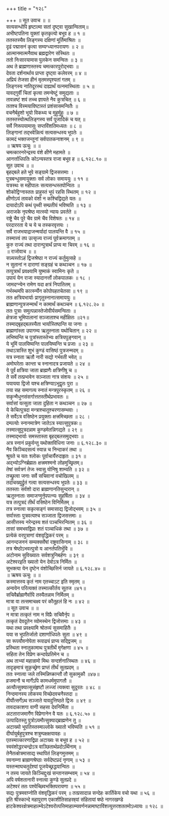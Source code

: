 +++
title = "१२८"

+++
॥ सूत उवाच ॥ ॥  
सत्यसन्धोपि हृष्टात्मा सतां दृष्ट्वा सुखान्विताम्॥  
अभीष्टपतिना युक्तां कृतकृत्यो बभूव ह ॥ १ ॥  
ततस्तस्यैव लिङ्गस्य दक्षिणां मूर्तिमाश्रितः ॥  
दृढं पद्मासनं कृत्वा सम्यग्ध्यानपरायणः ॥ २ ॥  
आत्मानमात्मनैवाथ ब्रह्मद्वारेण संस्थितः ॥  
ततो निःसारयामास पुलकेन समन्वितः ॥ ३ ॥  
अथ ते ब्राह्मणास्तस्य चमत्कारपुरोद्भवाः ॥  
देवता दर्शनार्थाय प्राप्ता दृष्ट्वा कलेवरम् ॥ ४ ॥  
अप्रियं तेजसा हीनं मृतमस्पृश्यतां गतम् ॥  
लिङ्गस्य नातिदूरस्थं दाह्यार्थं यत्नमास्थिताः ॥ ५ ॥  
यावद्गुर्वीं चितां कृत्वा तमन्वेष्टुं समुद्यताः ॥  
तावन्नष्टं शवं तच्च ज्ञायते नैव कुत्रचित् ॥ ६ ॥  
ततश्च विस्मयाविष्टास्तं प्रशंसासमन्वितैः ॥  
वचनैर्बहुशो भूयो विकथ्य च मुहुर्मुहुः ॥ ७ ॥  
ततस्तस्योत्थलिङ्गस्य सर्वं पूजादिकं च यत् ॥  
सर्वे निरूपयामासुः सप्तविंशतिमध्यतः ॥ ८ ॥  
लिङ्गानां तद्भवेन्नित्यं सत्यसन्धस्य भूपतेः ॥  
कामदं भक्तजन्तूनां सर्वपातकनाशनम् ॥ ९ ॥  
॥ ऋषय ऊचुः ॥ ॥  
चमत्कारनरेन्द्रस्य वंशे क्षीणे महामते ॥  
आनर्त्ताधिपतिः कोऽन्यस्तत्र राजा बभूव ह ॥ ६.१२८.१० ॥  
सूत उवाच ॥ ॥  
बृहद्बले हते भूपे सङ्ग्रामे द्विजसत्तमाः ।  
पुत्रबन्धुसमायुक्ताः सर्व लोकाः समाययुः ॥ ११ ॥  
यत्रस्थः स महीपालः सत्यसन्धस्तपोन्वितः ॥  
शोकोद्विग्नास्ततः प्राहुस्तं भूपं रहसि स्थितम् ॥ १२ ॥  
क्षीणोऽयं तावको वंशो न कश्चिद्विद्यते यतः ॥  
दायादोऽपि कथं पृथ्वी सम्प्रतीयं भविष्यति ॥ १३ ॥  
अराजके नृपश्रेष्ठ मात्स्यो न्यायः प्रवर्तते ॥  
राष्ट्रे चैव पुरे चैव ग्रामे चैव विशेषतः ॥ १४ ॥  
परदाररता ये च ये च तस्करवृत्तयः ।  
सर्वे राजभयाद्राजन्मर्यादां पालयन्ति वै ॥ १५ ॥  
तस्मात्त्वं तप उत्सृज्य राज्यं पूर्वक्रमागतम् ॥  
कुरु राज्यं तथा दारान्पुत्रार्थं प्राप्य मा चिरम् ॥ १६ ॥  
॥ राजोवाच ॥ ॥  
सन्न्यस्तोऽहं द्विजश्रेष्ठा न राज्यं कर्तुमुत्सहे ॥  
न सुतानां न दाराणां सङ्ग्रहं च कथञ्चन ॥ १७ ॥  
तत्पुत्रार्थं प्रवक्ष्यामि युष्माकं स्वामिनः कृते ॥  
उपायं येन राजा स्यादानर्त्तो लोकपालकः ॥ १८ ।  
जामदग्न्येन रामेण यदा क्षत्रं निपातितम् ॥  
गर्भस्थमपि कार्त्स्न्येन कोपोपहतचेतसा ॥ १९ ॥  
ततः क्षत्रियभार्याः प्रागृतुस्नानात्समाययुः ॥  
ब्राह्मणान्पुत्रजन्मार्थं न कामार्थं कथञ्चन ॥ ६.१२८.२० ॥  
ततः पुत्राः समुत्पन्नास्तेजोवीर्यसमन्विताः ॥  
क्षेत्रजा भूमिपालानां सञ्जाताश्च महीक्षितः ॥२१॥  
तस्माद्बृहद्बलस्यैता भार्यास्तिष्ठन्ति या जनाः ॥  
ब्राह्मणांस्ता उपागम्य ऋतुस्नाता यथोचितान् ॥ २२ ॥  
लभिष्यन्ति च पुत्रांस्तास्तेभ्यः क्षत्रियपुङ्गवान् ॥  
ये भूमिं पालयिष्यन्ति पालयिष्यन्ति च प्रजाः ॥ २३ ॥  
तथाऽत्रास्ति शुभं कुण्डं वासिष्ठं पुत्रजन्मदम् ॥  
यत्र स्नाता ऋतौ नारी सद्यो गर्भवती भवेत् ॥  
अमोघरेताः कान्ता च स्नानादत्र प्रजायते ॥ २४ ॥  
ये पूर्वं क्षत्रिया जाता ब्राह्मणैः क्षत्रिणीषु च ॥  
ते सर्वे तत्प्रभावेन सञ्जाता नात्र संशयः ॥ २५ ॥  
ययायया द्विजो यश्च क्षत्रिण्याऽभूद्वृतः पुरा ॥  
तया सह समागत्य स्नातं मन्त्रपुरस्कृतम् ॥ २६ ॥  
सकृन्मैधुनसंसर्गात्ततस्तीर्थप्रभावतः ॥  
सर्वासां यत्सुता जाता दुहिता न कथञ्चन ॥ २७ ॥  
ये केचित्पुत्रदा मन्त्राश्चातुश्चरणासम्भवाः ।  
ते सर्वेऽत्र वसिष्ठेन प्रयुक्ताः क्षत्त्रमिच्छता ॥ २८ ।  
दम्पत्योः स्नानमात्रेण जातेऽत्र स्यात्सुपुत्रकः॥  
तस्मात्सुपुत्रदन्नाम कुण्डमेतन्निगद्यते ॥ २९ ॥  
तस्माद्भार्याः समस्तास्ता बृहद्बलसमुद्भवाः ॥  
अत्र स्नानं प्रकुर्वन्तु यथोक्तविधिना जनाः ॥ ६.१२८.३० ॥  
नैव किञ्चिदसत्यं स्यान्न च निन्दाकरं तथा ॥  
श्रूयते च यतः श्लोकः पूर्वाचार्यैरुदाहृतः ॥ ३१ ॥  
अद्भ्योऽग्निर्ब्रह्मतः क्षत्त्रमश्मनो लोहमुच्छ्रितम्॥  
तेषां सर्वत्रगं तेजः स्वासु योनिषु शाम्यति ॥ ३२ ॥  
तच्छ्रुत्वा जनाः सर्वे सचिवानां वचोखिलम् ॥  
तदाचख्युर्द्रुतं गत्वा सत्यसन्धस्य भूपतेः ॥ ३३ ॥  
ततस्ताः सर्वशो दारा ब्राह्मणानतिसुन्दरान् ॥  
ऋतुस्नाताः समाजग्मुर्नृपपत्न्यः सुहर्षिताः ॥ ३४ ॥  
यत्र तत्पुत्रदं तीर्थं वसिष्ठेन विनिर्मितम् ॥  
तत्र स्नात्वा सकृत्सङ्गं समासाद्य द्विजोद्भवम् ॥ ३५ ॥  
सर्वास्ताः पुत्रवत्यश्च सञ्जाता द्विजसत्तमाः ॥  
आसीत्तस्य नरेन्द्रस्य शतं पञ्चभिरन्वितम् ॥ ३६ ॥  
तासां समभवद्विप्राः शतं पञ्चाधिकं तथा ॥ ३७ ॥  
प्रत्येकं वरपुत्राणां वंशवृद्धिकरं परम् ॥  
आनन्दजननं सम्यक्सर्वेषां राष्ट्रवासिनाम् ॥ ३८ ॥  
तत्र श्रेष्ठोऽभवत्पुत्रो य आनर्तपतिर्भुवि ॥  
अटोनाम सुविख्यातः सर्वशत्रुनिबर्हणः ॥ ३९ ॥  
अटेश्वरइति ख्यातो येन देवोऽत्र निर्मितः ॥  
सुभक्त्या येन दृष्टेन वंशोच्छित्तिर्न जायते ॥ ६.१२८.४० ॥  
॥ ऋषय ऊचुः ॥ ॥  
कस्मात्तस्य कृतं नाम एतच्चाऽट इति स्मृतम् ॥  
अन्वयेन परित्यक्तं तस्मात्कीर्तय सूतज ॥४१॥  
सचिवैर्ब्राह्मणैर्वापि तस्यैतन्नाम निर्मितम् ॥  
मात्रा वा तत्समाचक्ष्व परं कौतूहलं हि नः ॥ ४२ ॥  
॥ सूत उवाच ॥ ॥  
न मात्रा तत्कृतं नाम न विप्रैः सचिवैर्नृप ॥  
तत्कृतं देवदूतेन व्योमस्थेन द्विजोत्तमाः ॥ ४३ ॥  
यथा तथा प्रवक्ष्यामि श्रोतव्यं सुसमाहितैः ॥  
यया स भूपतिर्जातो दशार्णाधिपतेः सुता ॥ ४९ ॥  
सा रूपयौवनोपेता रूपाढ्यं प्राप्य सद्द्विजम् ॥  
प्रस्थिता स्नातुकामाथ पुत्रतीर्थे मृगेक्षणा ॥ ४५ ॥  
सहिता तेन विप्रेण कन्दर्पप्रतिमेन च ॥  
अथ ताभ्यां महान्रामो मिथः सन्दर्शनात्स्थितः ॥ ४६ ॥  
तादृङ्मात्रं सुकृच्छ्रेण प्राप्तं तीर्थं सुतप्रदम् ॥  
ततः स्नात्वा जले तस्मिन्निष्क्रान्तौ तौ सुकामुकौ ॥४७॥  
व्रजमानौ च मार्गेऽपि कामधर्ममुपागतौ ॥  
अत्यौत्सुक्यात्सुसंहृष्टौ लज्जां त्यक्त्वा सुदूरतः ॥ ४८ ॥  
निन्दमानस्य लोकस्य विच्छेदवचनैस्तदा ॥  
वीर्योत्सर्गेऽथ सञ्जाते यावदुत्तिष्ठते द्विजः ॥ ४९ ॥  
तावदाकाशगा वाणी सहसा देवनिर्मिता ॥  
अटताराजमार्गेण विप्रेणानेन वै यतः ॥ ६.१२८.५० ॥  
उत्पादितस्तु पुत्रोऽयमौत्सुक्याद्ब्राह्मणेन तु ॥  
अटाख्यो भूपतिस्तस्माल्लोके ख्यातो भविष्यति ॥ ५१ ॥  
दीर्घायुर्बहुपुत्रश्च शत्रुम्पक्षक्षयावहः ॥  
एतस्मात्कारणाद्विप्रा अटाख्यः स बभूव ह ॥ ५२ ॥  
स्ववंशोद्धरचन्द्रोऽत्र वाञ्छितार्थप्रदोऽर्थिनाम् ॥  
तेनैतत्क्षेत्रमासाद्य स्थापितं लिङ्गमुत्तमम् ॥  
स्वनाम्ना ब्राह्मणश्रेष्ठाः सर्वदेष्टप्रदं नृणाम् ॥ ५३ ॥  
यस्तन्माघचतुर्दश्यां पूजयेच्छ्रद्धयान्वितः ॥  
न तस्य जायते किञ्चिद्दुःखं सन्तानसम्भवम् ॥ ५४ ॥  
अपि वर्षशतानारी स्नात्वा कुण्डे सुतप्रदे ॥  
अटेश्वरं ततः पश्येच्छिवभक्तिपरायणा ॥ ५५ ॥  
सद्यः पुत्रमवाप्नोति वंशवृद्धिकरं परम् ॥ तत्प्रसादान्न सन्देहः कार्तिकेय वचो यथा ॥ ५६ ॥  
इति श्रीस्कान्दे महापुराण एकाशीतिसाहस्र्यां संहितायां षष्ठे नागरखण्डे हाटकेश्वरक्षेत्रमाहात्म्येऽटेश्वरोत्पत्तिमाहात्म्यवर्णनन्नामाष्टाविंशत्युत्तरशततमोऽध्यायः ॥ १२८ ॥